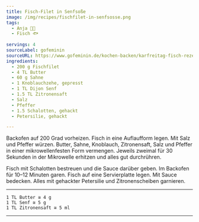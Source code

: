 ```yaml
---
title: Fisch-Filet in Senfsoße
image: /img/recipes/fischfilet-in-senfsosse.png
tags:
  - Anja 👩‍🍳
  - Fisch 🐟
  
servings: 4
sourceLabel: gofeminin
sourceURL: https://www.gofeminin.de/kochen-backen/karfreitag-fisch-rezepte-s2205184.html
ingredients:
  - ​200 g Fischfilet
  - 4 TL Butter
  - 60 g Sahne
  - 1 Knoblauchzehe, gepresst
  - 1 TL Dijon Senf
  - 1.5 TL Zitronensaft
  - Salz
  - ​Pfeffer
  - 1.5 Schalotten, gehackt
  - Petersilie, gehackt

---
```


Backofen auf 200 Grad vorheizen. Fisch in eine Auflaufform legen.
Mit Salz und Pfeffer würzen. Butter, Sahne, Knoblauch, Zitronensaft, 
Salz und Pfeffer in einer mikrowellenfesten Form vermengen. 
Jeweils zweimal für 30 Sekunden in der Mikrowelle erhitzen und alles 
gut durchrühren.

Fisch mit Schalotten bestreuen und die Sauce darüber geben. 
Im Backofen für 10–12 Minuten garen. Fisch auf eine Servierplatte legen. 
Mit Sauce bedecken. Alles mit gehackter Petersilie und Zitronenscheiben garnieren.

***
    1 TL Butter ≅ 4 g
    1 TL Senf ≅ 5 g
    1 TL Zitronensaft ≅ 5 ml
***

